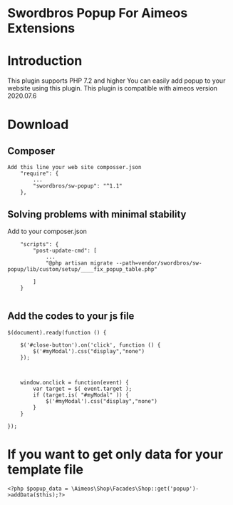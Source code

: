 # Swordbros Popup For Aimeos Extensions

# Introduction

This plugin supports PHP 7.2 and higher 
You can easily add popup to your website using this plugin.
This plugin is compatible with aimeos version 2020.07.6
# Download

## Composer 

```
Add this line your web site composser.json 
    "require": {
        ...
        "swordbros/sw-popup": "^1.1"
    },
```

## Solving problems with minimal stability

Add to your composer.json

```
    "scripts": {
        "post-update-cmd": [
            ...
            "@php artisan migrate --path=vendor/swordbros/sw-popup/lib/custom/setup/____fix_popup_table.php"

        ]
    }


```
## Add the codes to your js file
```
$(document).ready(function () {

	$('#close-button').on('click', function () {
		$('#myModal').css("display","none")
	});



	window.onclick = function(event) {
		var target = $( event.target );
		if (target.is( "#myModal" )) {
			$('#myModal').css("display","none")
		}
	}

});

```

# If you want to get only data for your template file
```
<?php $popup_data = \Aimeos\Shop\Facades\Shop::get('popup')->addData($this);?>
```


